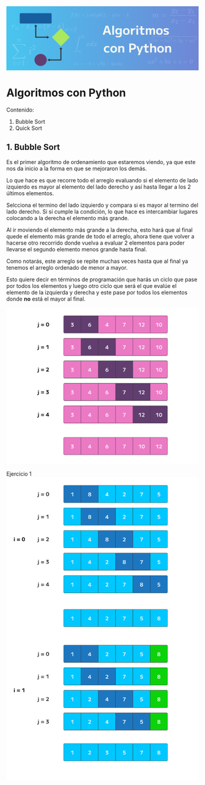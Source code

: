 <img src='src/img/Titular_Algoritmos.png'>

# Algoritmos con Python


Contenido:

1. Bubble Sort
2. Quick Sort



## 1. Bubble Sort

Es el primer algoritmo de ordenamiento que estaremos viendo, ya que este nos da inicio a la forma en que se mejoraron los demás.

Lo que hace es que recorre todo el arreglo evaluando si el elemento de lado izquierdo es mayor al elemento del lado derecho y así hasta llegar a los 2 últimos elementos.

Selcciona el termino del lado izquierdo y compara si es mayor al termino del lado derecho. Si si cumple la condición, lo que hace es intercambiar lugares colocando a la derecha el elemento más grande.

Al ir moviendo el elemento más grande a la derecha, esto hará que al final quede el elemento más grande de todo el arreglo, ahora tiene que volver a hacerse otro recorrido donde vuelva a evaluar 2 elementos para poder llevarse el segundo elemento menos grande hasta final.

Como notarás, este arreglo se repite muchas veces hasta que al final ya tenemos el arreglo ordenado de menor a mayor.

Esto quiere decir en términos de programación que harás un ciclo que pase por todos los elementos y luego otro ciclo que será el que evalúe el elemento de la izquierda y derecha y este pase por todos los elementos donde **no** está el mayor al final.


<img src='src/img/BubbleSort.png'>

Ejercicio 1
<img src='src/img/BubbleSort2.png'>
